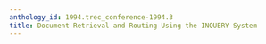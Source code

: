 ```yaml
---
anthology_id: 1994.trec_conference-1994.3
title: Document Retrieval and Routing Using the INQUERY System
---
```


